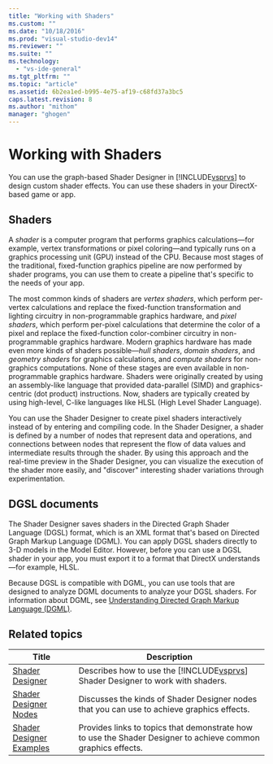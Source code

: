 ```yaml
---
title: "Working with Shaders"
ms.custom: ""
ms.date: "10/18/2016"
ms.prod: "visual-studio-dev14"
ms.reviewer: ""
ms.suite: ""
ms.technology: 
  - "vs-ide-general"
ms.tgt_pltfrm: ""
ms.topic: "article"
ms.assetid: 6b2ea1ed-b995-4e75-af19-c68fd37a3bc5
caps.latest.revision: 8
ms.author: "mithom"
manager: "ghogen"
---
```

# Working with Shaders
You can use the graph-based Shader Designer in [!INCLUDE[vsprvs](../codequality/includes/vsprvs_md.md)] to design custom shader effects. You can use these shaders in your DirectX-based game or app.  
  
## Shaders  
 A *shader* is a computer program that performs graphics calculations—for example, vertex transformations or pixel coloring—and typically runs on a graphics processing unit (GPU) instead of the CPU. Because most stages of the traditional, fixed-function graphics pipeline are now performed by shader programs, you can use them to create a pipeline that's specific to the needs of your app.  
  
 The most common kinds of shaders are *vertex shaders*, which perform per-vertex calculations and replace the fixed-function transformation and lighting circuitry in non-programmable graphics hardware, and *pixel shaders*, which perform per-pixel calculations that determine the color of a pixel and replace the fixed-function color-combiner circuitry in non-programmable graphics hardware. Modern graphics hardware has made even more kinds of shaders possible—*hull shaders*, *domain shaders*, and *geometry shaders* for graphics calculations, and *compute shaders* for non-graphics computations. None of these stages are even available in non-programmable graphics hardware. Shaders were originally created by using an assembly-like language that provided data-parallel (SIMD) and graphics-centric (dot product) instructions. Now, shaders are typically created by using high-level, C-like languages like HLSL (High Level Shader Language).  
  
 You can use the Shader Designer to create pixel shaders interactively instead of by entering and compiling code. In the Shader Designer, a shader is defined by a number of nodes that represent data and operations, and connections between nodes that represent the flow of data values and intermediate results through the shader. By using this approach and the real-time preview in the Shader Designer, you can visualize the execution of the shader more easily, and "discover" interesting shader variations through experimentation.  
  
## DGSL documents  
 The Shader Designer saves shaders in the Directed Graph Shader Language (DGSL) format, which is an XML format that's based on Directed Graph Markup Language (DGML). You can apply DGSL shaders directly to 3-D models in the Model Editor. However, before you can use a DGSL shader in your app, you must export it to a format that DirectX understands—for example, HLSL.  
  
 Because DGSL is compatible with DGML, you can use tools that are designed to analyze DGML documents to analyze your DGSL shaders. For information about DGML, see [Understanding Directed Graph Markup Language (DGML)](http://msdn.microsoft.com/library/ee842619.aspx).  
  
## Related topics  
  
|Title|Description|  
|-----------|-----------------|  
|[Shader Designer](../designers/shader-designer.md)|Describes how to use the [!INCLUDE[vsprvs](../codequality/includes/vsprvs_md.md)] Shader Designer to work with shaders.|  
|[Shader Designer Nodes](../designers/shader-designer-nodes.md)|Discusses the kinds of Shader Designer nodes that you can use to achieve graphics effects.|  
|[Shader Designer Examples](../designers/shader-designer-examples.md)|Provides links to topics that demonstrate how to use the Shader Designer to achieve common graphics effects.|